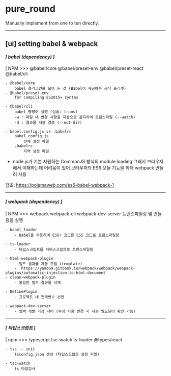 # pure_round
Manually implement from one to ten directly.

<hr/>

## [ui] setting babel & webpack

#### _[ babel (dependency) ]_
| NPM >>> @babel/core @babel/preset-env @babel/preset-react @babel/cli

    - @babel/core 
        babel 플러그인을 모아 둔 것 (Babel이 제공하는 공식 프리셋)
    - @babel/preset-env
        for compiling ES2015+ syntax

    - @babel/cli
        babel 명령어 실행 (실습: trans)
        -w : 파일 내 변경 사항을 자동으로 감지하여 트랜스파일 (--watch)
        -d : 결과물 저장 경로 (--out-dir)

    - babel.config.js vs .babelrc
        babel.config.js
            전체 설정 파일
        .babelrc    
            지역 설정 파일

+ node.js가 기본 지원하는 CommonJS 방식의 module loading
    그래서 브라우저에서 이해하는데 어려움이 있어 브라우저의 ES6 모듈 기능을 위해 webpack 번들러 사용

 참조: https://poiemaweb.com/es6-babel-webpack-1


---

#### _[ webpack (dependency) ]_
| NPM >>> webpack webpack-cli webpack-dev-server
     트랜스파일링 및 번들링을 실행

    - babel_loader
        - Babel을 사용하여 ES6+ 코드를 ES5 코드로 트랜스파일링

    - ts-loader
        - 타입스크립트를 자바스크립트로 트랜스파일링

    - html-webpack-plugin
        - 빌드 결과를 자동 주입 (template)
        -  https://yamoo9.gitbook.io/webpack/webpack/webpack-plugins/automatic-injection-to-html-document
    - clean-webpack-plugin
        - 동일한 빌드 결과물 삭제

    - DefinePlugin
        - 프로젝트 내 전역변수 선언

    - webpack-dev-server
        - 웹팩 개발 가상 서버 (수정 사항 변경 시 자동 빌드되어 확인 가능)

---

#### _[ 타입스크립트 ]_
| npm >>> typescript tsc-watch ts-loader @types/react

    - tsc -- init
        tsconfig.json 생성 (타입스크립트 설정 파일)

    - tsc-watch
        ts 타입검사
